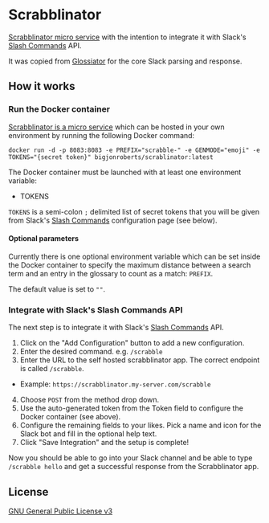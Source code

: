 # Scrabblinator
[Scrabblinator micro service](https://hub.docker.com/r/bigjonroberts/scrabblinator) with the intention to integrate it with Slack's [Slash Commands](https://api.slack.com/slash-commands) API.

It was copied from [Glossiator](https://github.com/dustinmoris/glossiator/) for the core Slack parsing and response.

## How it works

### Run the Docker container

[Scrabblinator is a micro service](https://hub.docker.com/r/bigjonroberts/scrabblinator/) which can be hosted in your own environment by running the following Docker command:

```
docker run -d -p 8083:8083 -e PREFIX="scrabble-" -e GENMODE="emoji" -e TOKENS="{secret token}" bigjonroberts/scrablinator:latest
```

The Docker container must be launched with at least one environment variable:

- TOKENS

`TOKENS` is a semi-colon `;` delimited list of secret tokens that you will be given from Slack's [Slash Commands](https://api.slack.com/slash-commands) configuration page (see below).

#### Optional parameters

Currently there is one optional environment variable which can be set inside the Docker container to specify the maximum distance between a search term and an entry in the glossary to count as a match: `PREFIX`.

The default value is set to `""`.

### Integrate with Slack's Slash Commands API

The next step is to integrate it with Slack's [Slash Commands](https://api.slack.com/slash-commands) API.

1. Click on the "Add Configuration" button to add a new configuration.
2. Enter the desired command. e.g. `/scrabble`
3. Enter the URL to the self hosted scrabblinator app. The correct endpoint is called `/scrabble`.
  - Example: `https://scrabblinator.my-server.com/scrabble`
4. Choose `POST` from the method drop down.
5. Use the auto-generated token from the Token field to configure the Docker container (see above).
6. Configure the remaining fields to your likes. Pick a name and icon for the Slack bot and fill in the optional help text.
7. Click "Save Integration" and the setup is complete!

Now you should be able to go into your Slack channel and be able to type `/scrabble hello` and get a successful response from the Scrabblinator app.

## License

[GNU General Public License v3](https://raw.githubusercontent.com/dustinmoris/Glossiator/master/LICENSE)
